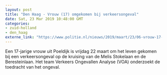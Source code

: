 ```yaml
---
layout: post
title: "Den Haag - Vrouw (17) omgekomen bij verkeersongeval"
date: Sat, 23 Mar 2019 10:48:00 GMT
categories: 
- zuid-holland 
- den_haag 
externe_link: "https://www.politie.nl/nieuws/2019/maart/23/06-vrouw-17-omgekomen-bij-verkeersongeval.html"
---
```


Een 17-jarige vrouw uit Poeldijk is vrijdag 22 maart om het leven gekomen bij een verkeersongeval op de kruising van de Melis Stokelaan en de Beresteinlaan. Het team Verkeers Ongevallen Analyse (VOA) onderzoekt de toedracht van het ongeval.
